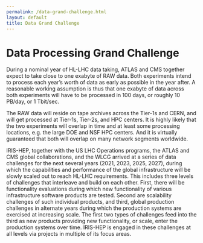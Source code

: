 ```yaml
---
permalink: /data-grand-challenge.html
layout: default
title: Data Grand Challenge
---
```


# Data Processing Grand Challenge

During a nominal year of HL-LHC data taking, ATLAS and CMS together expect to take close to one exabyte of RAW data. Both experiments intend to process each year’s worth of data as early as possible in the year after. A reasonable working assumption is thus that one exabyte of data across both experiments will have to be processed in 100 days, or roughly 10 PB/day, or 1 Tbit/sec.

The RAW data will reside on tape archives across the Tier-1s and CERN, and will get processed at Tier-1s, Tier-2s, and HPC centers. It is highly likely that the two experiments will overlap in time and at least some processing locations, e.g. the large DOE and NSF HPC centers. And it is virtually guaranteed that both will overlap on many network segments worldwide.

IRIS-HEP, together with the US LHC Operations programs, the ATLAS and CMS global collaborations, and the WLCG
arrived at a series of data challenges for the next several years (2021, 2023, 2025, 2027),
during which the capabilities and performance of the global infrastructure will be slowly scaled out to reach HL-LHC requirements.
This includes three levels of challenges that interleave and build on each other.
First, there will be functionality evaluations during which new functionality of various infrastructure software products are tested.
Second are scalability challenges of such individual products,
and third, global production challenges in alternate years during which the production systems are exercised at increasing scale.
The first two types of challenges feed into the third as new products providing new functionality, or scale,
enter the production systems over time.
IRIS-HEP is engaged in these challenges at all levels via projects in multiple of its focus areas.
